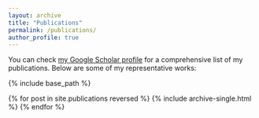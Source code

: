 ```yaml
---
layout: archive
title: "Publications"
permalink: /publications/
author_profile: true
---
```


<!-- {% if author.googlescholar %}
  You can also find my articles on <u><a href="{{author.googlescholar}}">my Google Scholar profile</a>.</u>
{% endif %} -->

You can check [my Google Scholar profile](https://scholar.google.com/citations?user=wa2S8OEAAAAJ) for a comprehensive list of my publications. Below are some of my representative works:

{% include base_path %}

{% for post in site.publications reversed %}
  {% include archive-single.html %}
{% endfor %}
